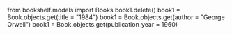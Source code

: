 from bookshelf.models import Books
book1.delete()
book1 = Book.objects.get(title = "1984")
book1 = Book.objects.get(author = "George Orwell”)
book1 = Book.objects.get(publication_year = 1960)
